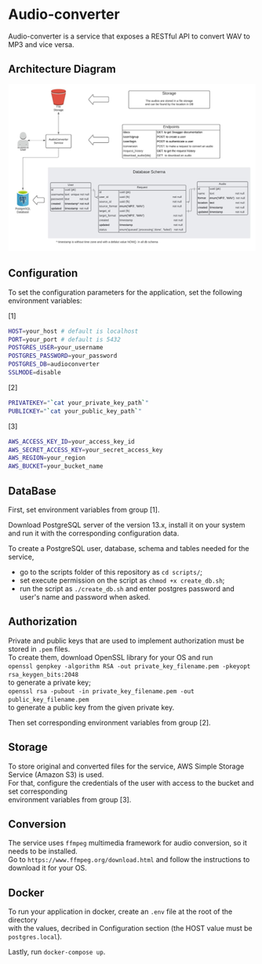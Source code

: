 # Audio-converter

Audio-converter is a service that exposes a RESTful API to convert WAV to MP3 and vice versa.

## Architecture Diagram

![diagram](docs/architecture.jpeg)

## Configuration

To set the configuration parameters for the application, set the following environment variables:

[1]  
```bash
HOST=your_host # default is localhost
PORT=your_port # default is 5432 
POSTGRES_USER=your_username  
POSTGRES_PASSWORD=your_password  
POSTGRES_DB=audioconverter  
SSLMODE=disable  
```
[2]  
```bash
PRIVATEKEY="`cat your_private_key_path`"
PUBLICKEY="`cat your_public_key_path`" 
```
[3]  
```bash
AWS_ACCESS_KEY_ID=your_access_key_id  
AWS_SECRET_ACCESS_KEY=your_secret_access_key  
AWS_REGION=your_region  
AWS_BUCKET=your_bucket_name  
```

## DataBase

First, set environment variables from group [1].

Download PostgreSQL server of the version 13.x, install it on your system  
and run it with the corresponding configuration data.  

To create a PostgreSQL user, database, schema and tables needed for the service,  

* go to the scripts folder of this repository as `cd scripts/`;  
* set execute permission on the script as `chmod +x create_db.sh`;  
* run the script as `./create_db.sh` and enter postgres password and user's name and password when asked.  

## Authorization

Private and public keys that are used to implement authorization must be stored in `.pem` files.  
To create them, download OpenSSL library for your OS and run  
`openssl genpkey -algorithm RSA -out private_key_filename.pem -pkeyopt rsa_keygen_bits:2048`  
to generate a private key;  
`openssl rsa -pubout -in private_key_filename.pem -out public_key_filename.pem`  
to generate a public key from the given private key.  

Then set corresponding environment variables from group [2].  

## Storage

To store original and converted files for the service, AWS Simple Storage Service (Amazon S3) is used.  
For that, configure the credentials of the user with access to the bucket and set corresponding  
environment variables from group [3].  

## Conversion

The service uses `ffmpeg` multimedia framework for audio conversion, so it needs to be installed.  
Go to `https://www.ffmpeg.org/download.html` and follow the instructions to download it for your OS.

## Docker

To run your application in docker, create an `.env` file at the root of the directory  
with the values, decribed in Configuration section (the HOST value must be `postgres.local`).  

Lastly, run `docker-compose up`.  
